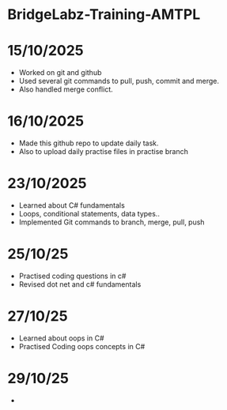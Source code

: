# BridgeLabz-Training-AMTPL

# 15/10/2025

- Worked on git and github
- Used several git commands to pull, push, commit and merge.
- Also handled merge conflict.

# 16/10/2025

- Made this github repo to update daily task.
- Also to upload daily practise files in practise branch

# 23/10/2025

- Learned about C# fundamentals
- Loops, conditional statements, data types..
- Implemented Git commands to branch, merge, pull, push

# 25/10/25

- Practised coding questions in c#
- Revised dot net and c# fundamentals

# 27/10/25

- Learned about oops in C#
- Practised Coding oops concepts in C#

# 29/10/25

- 

  
